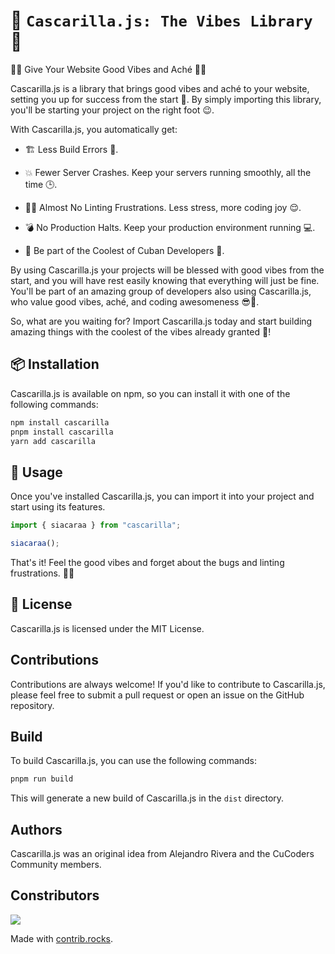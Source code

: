 🧹 `Cascarilla.js: The Vibes Library` 🧅
==============================================

🤙✨ Give Your Website Good Vibes and Aché 🤙✨

Cascarilla.js is a library that brings good vibes and aché to your website, setting you up for success from the start 🌟. By simply importing this library, you'll be starting your project on the right foot 😉.

With Cascarilla.js, you automatically get:

- 🏗️ Less Build Errors 🙌.

- 💥 Fewer Server Crashes. Keep your servers running smoothly, all the time 🕒.

- 🧘‍♂️ Almost No Linting Frustrations. Less stress, more coding joy 😌.

- 💣 No Production Halts. Keep your production environment running 💻.

- 👥 Be part of the Coolest of Cuban Developers 👥.

By using Cascarilla.js your projects will be blessed with good vibes from the start, and you will have rest easily knowing that everything will just be fine. You'll be part of an amazing group of developers also using Cascarilla.js, who value good vibes, aché, and coding awesomeness 😎💅.

So, what are you waiting for? Import Cascarilla.js today and start building amazing things with the coolest of the vibes already granted 🌟!

## 📦 Installation

Cascarilla.js is available on npm, so you can install it with one of the following commands:

```bash
npm install cascarilla
pnpm install cascarilla
yarn add cascarilla
```

## 📖 Usage

Once you've installed Cascarilla.js, you can import it into your project and start using its features.

```javascript
import { siacaraa } from "cascarilla";

siacaraa();
```

That's it! Feel the good vibes and forget about the bugs and linting frustrations. 🌿🌿

## 📝 License

Cascarilla.js is licensed under the MIT License.


## Contributions

Contributions are always welcome! If you'd like to contribute to Cascarilla.js, please feel free to submit a pull request or open an issue on the GitHub repository.

## Build

To build Cascarilla.js, you can use the following commands:

```bash
pnpm run build
```

This will generate a new build of Cascarilla.js in the `dist` directory.

## Authors

Cascarilla.js was an original idea from Alejandro Rivera and the CuCoders Community members.

## Constributors

<a href="https://github.com/CuCodersCommunity/cascarilla.js/graphs/contributors">
  <img src="https://contrib.rocks/image?repo=CuCodersCommunity/cascarilla.js" />
</a>

Made with [contrib.rocks](https://contrib.rocks).
